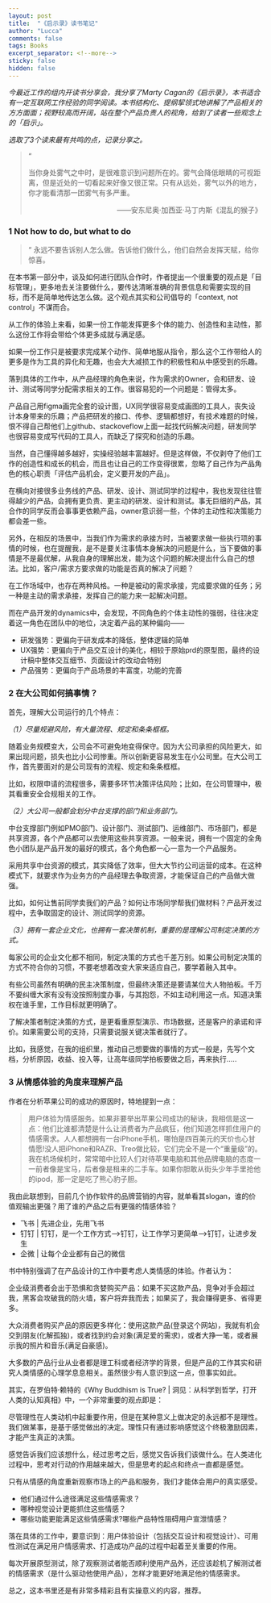 ```yaml
---
layout: post
title:  "《启示录》读书笔记"
author: "Lucca"
comments: false
tags: Books
excerpt_separator: <!--more-->
sticky: false
hidden: false
---
```


_今最近工作的组内开读书分享会，我分享了Marty Cagan的《启示录》，本书适合有一定互联网工作经验的同学阅读。本书结构化、提纲挈领式地讲解了产品相关的方方面面；视野较高而开阔，站在整个产品负责人的视角，给到了读者一些观念上的「启示」。_

_选取了3个读来最有共鸣的点，记录分享之。_<!--more-->


>“
>
>当你身处雾气之中时，是很难意识到问题所在的。雾气会降低眼睛的可视距离，但是近处的一切看起来好像又很正常。只有从远处，雾气以外的地方，你才能看清那一团雾气有多严重。
>
> <div style="text-align: right">——安东尼奥·加西亚·马丁内斯《混乱的猴子》<div>

### 1 Not how to do, but what to do

>“
>永远不要告诉别人怎么做。告诉他们做什么，他们自然会发挥天赋，给你惊喜。


在本书第一部分中，谈及如何进行团队合作时，作者提出一个很重要的观点是「目标管理」，更多地去关注要做什么，要传达清晰准确的背景信息和需要实现的目标，而不是简单地传达怎么做。这个观点其实和公司倡导的「context, not control」不谋而合。

从工作的体验上来看，如果一份工作能发挥更多个体的能力、创造性和主动性，那么这份工作将会带给个体更多成就与满足感。

如果一份工作只是被要求完成某个动作、简单地服从指令，那么这个工作带给人的更多是作为工具的异化和无趣，也会大大减损工作的积极性和从中感受到的乐趣。

落到具体的工作中，从产品经理的角色来说，作为需求的Owner，会和研发、设计、测试等同学分配需求相关的工作。很容易犯的一个问题是：管得太多。

产品自己用figma画完全套的设计图，UX同学很容易变成画图的工具人，丧失设计本身带来的乐趣；产品把研发的接口、传参、逻辑都想好，有技术难题的时候，恨不得自己帮他们上github、stackoveflow上面一起找代码解决问题，研发同学也很容易变成写代码的工具人，而缺乏了探究和创造的乐趣。

当然，自己懂得越多越好，实操经验越丰富越好。但是这样做，不仅剥夺了他们工作的创造性和成长的机会，而且也让自己的工作变得很累，忽略了自己作为产品角色的核心职责「评估产品机会，定义要开发的产品」。

在横向对接很多业务线的产品、研发、设计、测试同学的过程中，我也发现往往管得越少的产品，会拥有更负责、更主动的研发、设计和测试。事无巨细的产品，其合作的同学反而会事事更依赖产品，owner意识弱一些，个体的主动性和决策能力都会差一些。

另外，在相反的场景中，当我们作为需求的承接方时，当被要求做一些执行项的事情的时候，也在提醒我，是不是要关注事情本身解决的问题是什么，当下要做的事情是不是最优解，从我自身的理解出发，能为这个问题的解决提出什么自己的想法。比如，客户/需求方要求做的功能是否真的解决了问题？

在工作场域中，也存在两种风格。一种是被动的需求承接，完成要求做的任务；另一种是主动的需求承接，发挥自己的能力来一起解决问题。

而在产品开发的dynamics中，会发现，不同角色的个体主动性的强弱，往往决定着这一角色在团队中的地位，决定着产品的某种偏向——

- 研发强势：更偏向于研发成本的降低，整体逻辑的简单
- UX强势：更偏向于产品交互设计的美化，相较于原始prd的原型图，最终的设计稿中整体交互细节、页面设计的改动会特别
- 产品强势：更偏向于产品场景的丰富度，功能的完善

### 2 在大公司如何搞事情？

首先，理解大公司运行的几个特点：

*（1）尽量规避风险，有大量流程、规定和条条框框。*

随着业务规模变大，公司会不可避免地变得保守。因为大公司承担的风险更大，如果出现问题，损失也比小公司惨重。所以创新更容易发生在小公司里。在大公司工作，首先要面对的是公司现有的流程、规定和条条框框。

比如，权限申请的流程很多，需要多环节决策评估风险；比如，在公司管理中，极其看重安全合规相关的工作。

*（2）大公司一般都会划分中台支撑的部门和业务部门。*

中台支撑部门例如PMO部门、设计部门、测试部门、运维部门、市场部门，都是共享资源，各个产品都可以去使用这些共享资源。一般来说，拥有一个固定的全角色小团队是产品开发的最好的模式，各个角色都一心一意为一个产品服务。

采用共享中台资源的模式，其实降低了效率，但大大节约公司运营的成本。在这种模式下，就要求作为业务方的产品经理去争取资源，才能保证自己的产品做大做强。

比如，如何让售前同学卖我们的产品？如何让市场同学帮我们做材料？产品开发过程中，去争取固定的设计、测试同学的资源。

*（3）拥有一套企业文化，也拥有一套决策机制，重要的是理解公司制定决策的方式。*

每家公司的企业文化都不相同，制定决策的方式也千差万别。如果公司制定决策的方式不符合你的习惯，不要老想着改变大家来适应自己，要学着融入其中。

有些公司虽然有明确的民主决策制度，但最终决策还是要请某位大人物拍板。千万不要纠缠大家有没有没按照制度办事，与其抱怨，不如主动利用这一点。知道决策权在谁手里，工作目标就更明确了。

了解决策者制定决策的方式，是更看重原型演示、市场数据，还是客户的承诺和评价。如果需要公司的支持，只需要说服关键决策者就行了。

比如，我感觉，在我的组织里，推动自己想要做的事情的方式一般是，先写个文档，分析原因，收益、投入等，让高年级同学拍板要做之后，再来执行.....

### 3 从情感体验的角度来理解产品

作者在分析苹果公司的成功的原因时，特地提到一点：

>
>用户体验为情感服务。如果非要举出苹果公司成功的秘诀，我相信是这一点：他们比谁都清楚是什么让消费者为产品疯狂，他们知道怎样抓住用户的情感需求。人人都想拥有一台iPhone手机，哪怕是四百美元的天价也心甘情愿!没人把iPhone和RAZR、Treo做比较，它们完全不是一个“重量级”的。我在机场候机时，常常暗中比较人们对待苹果电脑和其他品牌电脑的态度一一前者像是宝马，后者像是租来的二手车。如果你胆敢从街头少年手里抢他的ipod，那一定是吃了熊心豹子胆。

我由此联想到，目前几个协作软件的品牌营销的内容，就单看其slogan，谁的价值观输出更强？用了谁的产品之后有更强的情感体验？

- 飞书 | 先进企业，先用飞书
- 钉钉 | 钉钉，是一个工作方式-->钉钉，让工作学习更简单-->钉钉，让进步发生
- 企微 | 让每个企业都有自己的微信

书中特别强调了在产品设计的工作中要考虑人类情感的体验。作者认为：

企业级消费者会出于恐惧和贪婪购买产品：如果不买这款产品，竞争对手会超过我，黑客会攻破我的防火墙，客户将弃我而去；如果买了，我会赚得更多、省得更多。

大众消费者购买产品的原因更多样化：使用这款产品(登录这个网站)，我就有机会交到朋友(化解孤独)，或者找到约会对象(满足爱的需求)，或者大挣一笔，或者展示我的照片和音乐(满足自豪感)。

大多数的产品行业从业者都是理工科或者经济学的背景，但是产品的工作其实和研究人类情感的心理学息息相关。虽然很少有人意识到这一点，但事实如此。

其实，在罗伯特·赖特的《Why Buddhism is True? | 洞见：从科学到哲学，打开人类的认知真相》中，一个非常重要的观点即是：

尽管理性在人类动机中起重要作用，但是在某种意义上做决定的永远都不是理性。我们做某事，是基于感觉做出的决定。理性只有通过影响感觉这个终极激励因素，才能产生真正的决策。

感觉告诉我们应该想什么，经过思考之后，感觉又告诉我们该做什么。在人类进化过程中，思考对行动的作用越来越大，但是思考的起点和终点一直都是感觉。

只有从情感的角度重新观察市场上的产品和服务，我们才能体会用户的真实感受。

- 他们通过什么途径满足这些情感需求？
- 哪种视觉设计更能抓住这些情感？
- 哪些功能更能满足这些情感需求?哪些产品特性阻碍用户宣泄情感？

落在具体的工作中，要意识到：用户体验设计（包括交互设计和视觉设计）、可用性测试在满足用户情感需求、打造成功产品的过程中起着至关重要的作用。

每次开展原型测试，除了观察测试者能否顺利使用产品外，还应该趁机了解测试者的情感需求（是什么驱动他使用产品），怎样才能更好地满足他的情感需求。

总之，这本书里还是有非常多精彩且有实操意义的内容，推荐。
